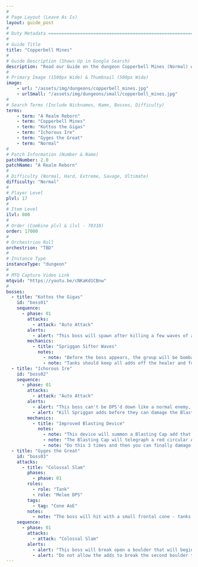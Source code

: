 ```yaml
---
#
# Page Layout (Leave As Is)
layout: guide_post
#
# Duty Metadata ================================================================
#
# Guide Title
title: "Copperbell Mines"
#
# Guide Description (Shows Up in Google Search)
description: "Read our Guide on the dungeon Copperbell Mines (Normal) where you'll face off against Kottos the Gigas, Ichorous Ire, and Gyges the Great."
#
# Primary Image (1500px Wide) & Thumbnail (500px Wide)
image:
    - url: "/assets/img/dungeons/copperbell_mines.jpg"
    - urlSmall: "/assets/img/dungeons/small/copperbell_mines.jpg"
#
# Search Terms (Include Nicknames, Name, Bosses, Difficulty)
terms:
    - term: "A Realm Reborn"
    - term: "Copperbell Mines"
    - term: "Kottos the Gigas"
    - term: "Ichorous Ire"
    - term: "Gyges the Great"
    - term: "Normal"
#
# Patch Information (Number & Name)
patchNumber: 2.0
patchName: "A Realm Reborn"
#
# Difficulty (Normal, Hard, Extreme, Savage, Ultimate)
difficulty: "Normal"
#
# Player Level
plvl: 17
#
# Item Level
ilvl: 000
#
# Order (Combine plvl & ilvl - 70310)
order: 17000
#
# Orchestrion Roll
orchestrion: "TBD"
#
# Instance Type
instanceType: "dungeon"
#
# MTQ Capture Video Link
mtqvid: "https://youtu.be/cNKaKd1CBnw"
#
bosses:
  - title: "Kottos the Gigas"
    id: "boss01"
    sequence:
      - phase: 01
        attacks:
          - attack: "Auto Attack"
        alerts:
          - alert: "This boss will spawn after killing a few waves of adds."
        mechanics:
          - title: "Spriggan Sifter Waves"
            notes:
              - note: "Before the boss appears, the group will be bombarded by waves of Spriggan Sifter adds."
              - note: "Tanks should keep all adds off the healer and focused on them."
  - title: "Ichorous Ire"
    id: "boss02"
    sequence:
      - phase: 01
        attacks:
          - attack: "Auto Attack"
        alerts:
          - alert: "This boss can't be DPS'd down like a normal enemy, use the Improved Blasting device to break the boss apart 3 times."
          - alert: "Kill Spriggan adds before they can damage the Blasting Caps required to break the boss apart."
        mechanics:
          - title: "Improved Blasting Device"
            notes:
              - note: "This device will summon a Blasting Cap add that needs to be used to blow the boss into pieces."
              - note: "The Blasting Cap will telegraph a red circular AoE that the boss must be standing in."
              - note: "Do this 3 times and then you can finally damage the boss."
  - title: "Gyges the Great"
    id: "boss03"
    attacks:
      - title: "Colossal Slam"
        phases:
          - phase: 01
        roles:
          - role: "Tank"
          - role: "Melee DPS"
        tags:
          - tag: "Cone AoE"
        notes:
          - note: "The boss will hit with a small frontal cone - tanks should keep him facing away from the group."
    sequence:
      - phase: 01
        attacks:
          - attack: "Colossal Slam"
        alerts:
          - alert: "This boss will break open a boulder that will begin to spawn Stone Servant adds - these adds should be prioritized by DPS."
          - alert: "Do not allow the adds to break the second boulder to avoid being overwhelmed."
---
```

